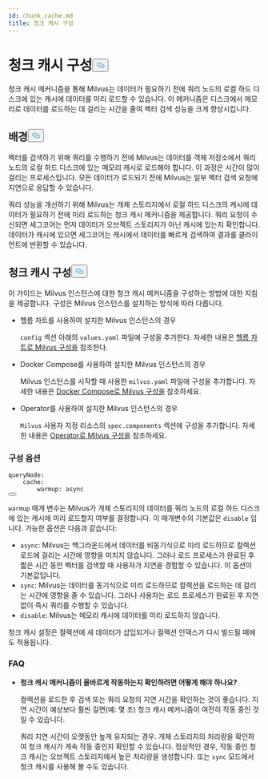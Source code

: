 ```yaml
---
id: chunk_cache.md
title: 청크 캐시 구성
---
```

<h1 id="Configure-Chunk-Cache" class="common-anchor-header">청크 캐시 구성<button data-href="#Configure-Chunk-Cache" class="anchor-icon" translate="no">
      <svg translate="no"
        aria-hidden="true"
        focusable="false"
        height="20"
        version="1.1"
        viewBox="0 0 16 16"
        width="16"
      >
        <path
          fill="#0092E4"
          fill-rule="evenodd"
          d="M4 9h1v1H4c-1.5 0-3-1.69-3-3.5S2.55 3 4 3h4c1.45 0 3 1.69 3 3.5 0 1.41-.91 2.72-2 3.25V8.59c.58-.45 1-1.27 1-2.09C10 5.22 8.98 4 8 4H4c-.98 0-2 1.22-2 2.5S3 9 4 9zm9-3h-1v1h1c1 0 2 1.22 2 2.5S13.98 12 13 12H9c-.98 0-2-1.22-2-2.5 0-.83.42-1.64 1-2.09V6.25c-1.09.53-2 1.84-2 3.25C6 11.31 7.55 13 9 13h4c1.45 0 3-1.69 3-3.5S14.5 6 13 6z"
        ></path>
      </svg>
    </button></h1><p>청크 캐시 메커니즘을 통해 Milvus는 데이터가 필요하기 전에 쿼리 노드의 로컬 하드 디스크에 있는 캐시에 데이터를 미리 로드할 수 있습니다. 이 메커니즘은 디스크에서 메모리로 데이터를 로드하는 데 걸리는 시간을 줄여 벡터 검색 성능을 크게 향상시킵니다.</p>
<h2 id="Background" class="common-anchor-header">배경<button data-href="#Background" class="anchor-icon" translate="no">
      <svg translate="no"
        aria-hidden="true"
        focusable="false"
        height="20"
        version="1.1"
        viewBox="0 0 16 16"
        width="16"
      >
        <path
          fill="#0092E4"
          fill-rule="evenodd"
          d="M4 9h1v1H4c-1.5 0-3-1.69-3-3.5S2.55 3 4 3h4c1.45 0 3 1.69 3 3.5 0 1.41-.91 2.72-2 3.25V8.59c.58-.45 1-1.27 1-2.09C10 5.22 8.98 4 8 4H4c-.98 0-2 1.22-2 2.5S3 9 4 9zm9-3h-1v1h1c1 0 2 1.22 2 2.5S13.98 12 13 12H9c-.98 0-2-1.22-2-2.5 0-.83.42-1.64 1-2.09V6.25c-1.09.53-2 1.84-2 3.25C6 11.31 7.55 13 9 13h4c1.45 0 3-1.69 3-3.5S14.5 6 13 6z"
        ></path>
      </svg>
    </button></h2><p>벡터를 검색하기 위해 쿼리를 수행하기 전에 Milvus는 데이터를 객체 저장소에서 쿼리 노드의 로컬 하드 디스크에 있는 메모리 캐시로 로드해야 합니다. 이 과정은 시간이 많이 걸리는 프로세스입니다. 모든 데이터가 로드되기 전에 Milvus는 일부 벡터 검색 요청에 지연으로 응답할 수 있습니다.</p>
<p>쿼리 성능을 개선하기 위해 Milvus는 개체 스토리지에서 로컬 하드 디스크의 캐시에 데이터가 필요하기 전에 미리 로드하는 청크 캐시 메커니즘을 제공합니다. 쿼리 요청이 수신되면 세그코어는 먼저 데이터가 오브젝트 스토리지가 아닌 캐시에 있는지 확인합니다. 데이터가 캐시에 있으면 세그코어는 캐시에서 데이터를 빠르게 검색하여 결과를 클라이언트에 반환할 수 있습니다.</p>
<h2 id="Configure-Chunk-Cache" class="common-anchor-header">청크 캐시 구성<button data-href="#Configure-Chunk-Cache" class="anchor-icon" translate="no">
      <svg translate="no"
        aria-hidden="true"
        focusable="false"
        height="20"
        version="1.1"
        viewBox="0 0 16 16"
        width="16"
      >
        <path
          fill="#0092E4"
          fill-rule="evenodd"
          d="M4 9h1v1H4c-1.5 0-3-1.69-3-3.5S2.55 3 4 3h4c1.45 0 3 1.69 3 3.5 0 1.41-.91 2.72-2 3.25V8.59c.58-.45 1-1.27 1-2.09C10 5.22 8.98 4 8 4H4c-.98 0-2 1.22-2 2.5S3 9 4 9zm9-3h-1v1h1c1 0 2 1.22 2 2.5S13.98 12 13 12H9c-.98 0-2-1.22-2-2.5 0-.83.42-1.64 1-2.09V6.25c-1.09.53-2 1.84-2 3.25C6 11.31 7.55 13 9 13h4c1.45 0 3-1.69 3-3.5S14.5 6 13 6z"
        ></path>
      </svg>
    </button></h2><p>이 가이드는 Milvus 인스턴스에 대한 청크 캐시 메커니즘을 구성하는 방법에 대한 지침을 제공합니다. 구성은 Milvus 인스턴스를 설치하는 방식에 따라 다릅니다.</p>
<ul>
<li><p>헬름 차트를 사용하여 설치한 Milvus 인스턴스의 경우</p>
<p><code translate="no">config</code> 섹션 아래의 <code translate="no">values.yaml</code> 파일에 구성을 추가한다. 자세한 내용은 <a href="/docs/ko/configure-helm.md">헬름 차트로 Milvus 구성을</a> 참조한다.</p></li>
<li><p>Docker Compose를 사용하여 설치한 Milvus 인스턴스의 경우</p>
<p>Milvus 인스턴스를 시작할 때 사용한 <code translate="no">milvus.yaml</code> 파일에 구성을 추가합니다. 자세한 내용은 <a href="/docs/ko/configure-docker.md">Docker Compose로 Milvus 구성을</a> 참조하세요.</p></li>
<li><p>Operator를 사용하여 설치한 Milvus 인스턴스의 경우</p>
<p><code translate="no">Milvus</code> 사용자 지정 리소스의 <code translate="no">spec.components</code> 섹션에 구성을 추가합니다. 자세한 내용은 <a href="/docs/ko/configure_operator.md">Operator로 Milvus 구성을</a> 참조하세요.</p></li>
</ul>
<h3 id="Configuration-options" class="common-anchor-header">구성 옵션</h3><pre><code translate="no" class="language-yaml"><span class="hljs-attr">queryNode:</span>
    <span class="hljs-attr">cache:</span>
        <span class="hljs-attr">warmup:</span> <span class="hljs-string">async</span>
<button class="copy-code-btn"></button></code></pre>
<p><code translate="no">warmup</code> 매개 변수는 Milvus가 개체 스토리지의 데이터를 쿼리 노드의 로컬 하드 디스크에 있는 캐시에 미리 로드할지 여부를 결정합니다. 이 매개변수의 기본값은 <code translate="no">disable</code> 입니다. 가능한 옵션은 다음과 같습니다:</p>
<ul>
<li><code translate="no">async</code>: Milvus는 백그라운드에서 데이터를 비동기식으로 미리 로드하므로 컬렉션 로드에 걸리는 시간에 영향을 미치지 않습니다. 그러나 로드 프로세스가 완료된 후 짧은 시간 동안 벡터를 검색할 때 사용자가 지연을 경험할 수 있습니다.  이 옵션이 기본값입니다.</li>
<li><code translate="no">sync</code>: Milvus는 데이터를 동기식으로 미리 로드하므로 컬렉션을 로드하는 데 걸리는 시간에 영향을 줄 수 있습니다. 그러나 사용자는 로드 프로세스가 완료된 후 지연 없이 즉시 쿼리를 수행할 수 있습니다.</li>
<li><code translate="no">disable</code>: Milvus는 메모리 캐시에 데이터를 미리 로드하지 않습니다.</li>
</ul>
<p>청크 캐시 설정은 컬렉션에 새 데이터가 삽입되거나 컬렉션 인덱스가 다시 빌드될 때에도 적용됩니다.</p>
<h3 id="FAQ" class="common-anchor-header">FAQ</h3><ul>
<li><p><strong>청크 캐시 메커니즘이 올바르게 작동하는지 확인하려면 어떻게 해야 하나요?</strong></p>
<p>컬렉션을 로드한 후 검색 또는 쿼리 요청의 지연 시간을 확인하는 것이 좋습니다. 지연 시간이 예상보다 훨씬 길면(예: 몇 초) 청크 캐시 메커니즘이 여전히 작동 중인 것일 수 있습니다.</p>
<p>쿼리 지연 시간이 오랫동안 높게 유지되는 경우. 개체 스토리지의 처리량을 확인하여 청크 캐시가 계속 작동 중인지 확인할 수 있습니다. 정상적인 경우, 작동 중인 청크 캐시는 오브젝트 스토리지에서 높은 처리량을 생성합니다. 또는 <code translate="no">sync</code> 모드에서 청크 캐시를 사용해 볼 수도 있습니다.</p></li>
</ul>
